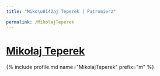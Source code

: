 ```yaml
---
title: "Miko\u0142aj Teperek | Patromierz"

permalink: /MikolajTeperek
---
```


# [Mikołaj Teperek](https://patronite.pl/MikolajTeperek)

{% include profile.md name="MikolajTeperek" prefix="m" %}
